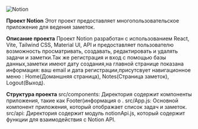 ![Notion](https://github.com/svyatoslavqwe/Notion-redone/assets/152086601/988fd9f7-83a4-4fce-b586-603bbde65a6c)

**Проект Notion**
Этот проект предоставляет многопользовательское приложение для ведения заметок.

**Описание проекта**
Проект Notion разработан с использованием React, Vite, Tailwind CSS, Material UI, API и предоставляет пользователю возможность просматривать, создавать, редактировать и удалять задачи и заметки.Так же регистрация и вход с помощью базы данных,заметки имеют дату создания,на главной странице показана информация: ваш email и дата регистрации,присутсвует навигационное меню : Home(Доманшняя страница), Notes(Страница заметок), Logout(Выход).

**Структура проекта**
src/components: Директория содержит компоненты приложения, такие как Footer(информация о  .
src/App.js: Основной компонент приложения, который отображает список задач и заметок.
src/api: Директория содержит модуль notionApi.js, который содержит функции для взаимодействия с Notion API.
